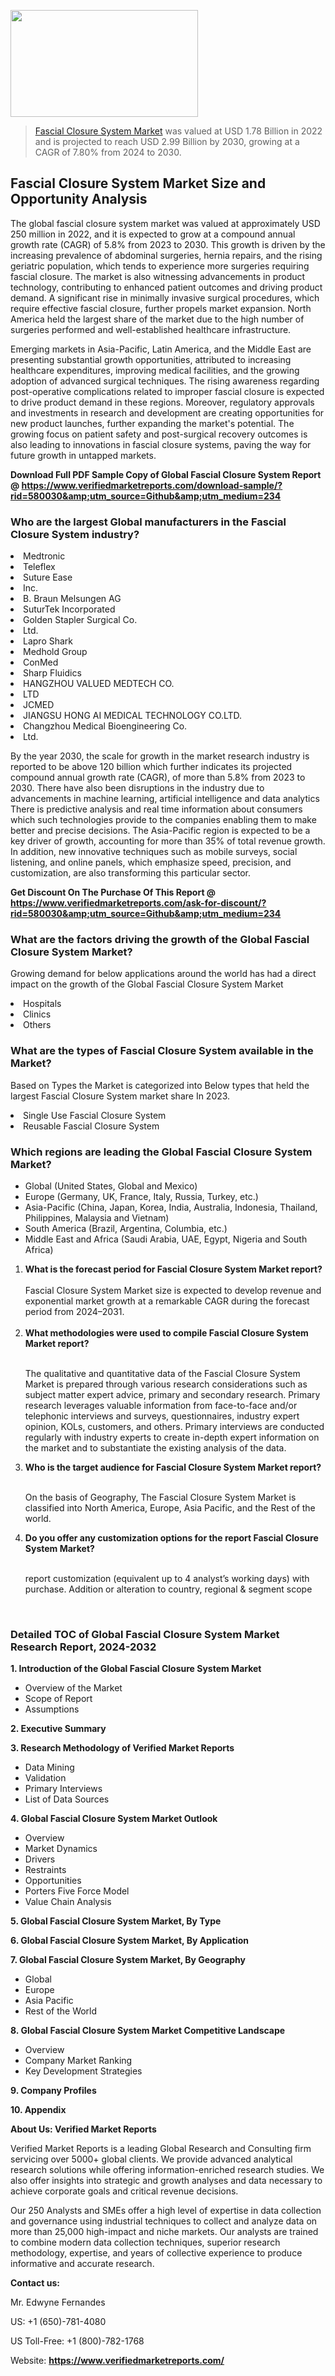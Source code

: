 <img src="https://ffe5etoiles.com/wp-content/uploads/2024/12/MST1-300x171.png" alt="" width="300" height="171" class="alignnone size-medium wp-image-20088" /><blockquote><p><p><a href="https://www.verifiedmarketreports.com/download-sample/?rid=580030&utm_source=Github&utm_medium=234" target="_blank">Fascial Closure System Market</a> was valued at USD 1.78 Billion in 2022 and is projected to reach USD 2.99 Billion by 2030, growing at a CAGR of 7.80% from 2024 to 2030.</p></blockquote><p><h2>Fascial Closure System Market Size and Opportunity Analysis</h2><p>The global fascial closure system market was valued at approximately USD 250 million in 2022, and it is expected to grow at a compound annual growth rate (CAGR) of 5.8% from 2023 to 2030. This growth is driven by the increasing prevalence of abdominal surgeries, hernia repairs, and the rising geriatric population, which tends to experience more surgeries requiring fascial closure. The market is also witnessing advancements in product technology, contributing to enhanced patient outcomes and driving product demand. A significant rise in minimally invasive surgical procedures, which require effective fascial closure, further propels market expansion. North America held the largest share of the market due to the high number of surgeries performed and well-established healthcare infrastructure.</p><p>Emerging markets in Asia-Pacific, Latin America, and the Middle East are presenting substantial growth opportunities, attributed to increasing healthcare expenditures, improving medical facilities, and the growing adoption of advanced surgical techniques. The rising awareness regarding post-operative complications related to improper fascial closure is expected to drive product demand in these regions. Moreover, regulatory approvals and investments in research and development are creating opportunities for new product launches, further expanding the market's potential. The growing focus on patient safety and post-surgical recovery outcomes is also leading to innovations in fascial closure systems, paving the way for future growth in untapped markets.</p></p><p class=""><strong>Download Full PDF Sample Copy of Global Fascial Closure System Report @ <a href="https://www.verifiedmarketreports.com/download-sample/?rid=580030&amp;utm_source=Github&amp;utm_medium=234" target="_blank">https://www.verifiedmarketreports.com/download-sample/?rid=580030&amp;utm_source=Github&amp;utm_medium=234</a></strong></p><h3 id="" class="">Who are the largest Global manufacturers in the Fascial Closure System industry?</h3><p><li>Medtronic</li><li> Teleflex</li><li> Suture Ease</li><li> Inc.</li><li> B. Braun Melsungen AG</li><li> SuturTek Incorporated</li><li> Golden Stapler Surgical Co.</li><li> Ltd.</li><li> Lapro Shark</li><li> Medhold Group</li><li> ConMed</li><li> Sharp Fluidics</li><li> HANGZHOU VALUED MEDTECH CO.</li><li> LTD</li><li> JCMED</li><li> JIANGSU HONG AI MEDICAL TECHNOLOGY CO.LTD.</li><li> Changzhou Medical Bioengineering Co.</li><li> Ltd.</li></p><div class=""><div class="" dir="" data-message-author-role="" data-message-id="" data-message-model-slug=""><div class=""><div class=""><div class=""><div class="" dir="" data-message-author-role="" data-message-id="" data-message-model-slug=""><div class=""><div class=""><p>By the year 2030, the scale for growth in the market research industry is reported to be above 120 billion which further indicates its projected compound annual growth rate (CAGR), of more than 5.8% from 2023 to 2030. There have also been disruptions in the industry due to advancements in machine learning, artificial intelligence and data analytics There is predictive analysis and real time information about consumers which such technologies provide to the companies enabling them to make better and precise decisions. The Asia-Pacific region is expected to be a key driver of growth, accounting for more than 35% of total revenue growth. In addition, new innovative techniques such as mobile surveys, social listening, and online panels, which emphasize speed, precision, and customization, are also transforming this particular sector.</p><p><strong>Get Discount On The Purchase Of This Report @&nbsp; <a href="https://www.verifiedmarketreports.com/ask-for-discount/?rid=580030&amp;utm_source=Github&amp;utm_medium=234" target="_blank">https://www.verifiedmarketreports.com/ask-for-discount/?rid=580030&amp;utm_source=Github&amp;utm_medium=234</a></strong></p></div></div></div></div></div></div></div></div><h3 id="" class="">What are the factors driving the growth of the Global Fascial Closure System Market?</h3><p id="" class="">Growing demand for below applications around the world has had a direct impact on the growth of the Global Fascial Closure System Market</p><p id="" class=""><li>Hospitals</li><li> Clinics</li><li> Others</li></p><h3 id="" class="">What are the types of Fascial Closure System available in the Market?</h3><p id="" class="">Based on Types the Market is categorized into Below types that held the largest Fascial Closure System market share In 2023.</p><p id="" class=""><li>Single Use Fascial Closure System</li><li> Reusable Fascial Closure System</li></p><h3 id="" class="">Which regions are leading the Global Fascial Closure System Market?</h3><ul><li>Global (United States, Global and Mexico)</li><li>Europe (Germany, UK, France, Italy, Russia, Turkey, etc.)</li><li>Asia-Pacific (China, Japan, Korea, India, Australia, Indonesia, Thailand, Philippines, Malaysia and Vietnam)</li><li>South America (Brazil, Argentina, Columbia, etc.)</li><li>Middle East and Africa (Saudi Arabia, UAE, Egypt, Nigeria and South Africa)</li></ul><p><ol><li><strong>What is the forecast period for Fascial Closure System Market report?<br /></strong><br /><span data-sheets-root="1" data-sheets-value="{&quot;1&quot;:2,&quot;2&quot;:&quot;XXXX size is expected to develop revenue and exponential market growth at a remarkable CAGR during the forecast period from 2024&ndash;2030.&quot;}" data-sheets-userformat="{&quot;2&quot;:12674,&quot;4&quot;:{&quot;1&quot;:2,&quot;2&quot;:16776960},&quot;10&quot;:2,&quot;11&quot;:0,&quot;15&quot;:&quot;Arial&quot;,&quot;16&quot;:12}">Fascial Closure System Market size is expected to develop revenue and exponential market growth at a remarkable CAGR during the forecast period from 2024&ndash;2031.</span><br /><br /></li><li><strong>What methodologies were used to compile Fascial Closure System Market report?<br /><br /></strong><p>The qualitative and quantitative data of the&nbsp;Fascial Closure System Market is prepared through various research considerations such as subject matter expert advice, primary and secondary research. Primary research leverages valuable information from face-to-face and/or telephonic interviews and surveys, questionnaires, industry expert opinion, KOLs, customers, and others. Primary interviews are conducted regularly with industry experts to create in-depth expert information on the market and to substantiate the existing analysis of the data.&nbsp;</p></li><li><strong>Who is the target audience for Fascial Closure System Market report?<br /><br /></strong><p>On the basis of Geography, The&nbsp;Fascial Closure System Market is classified into North America, Europe, Asia Pacific, and the Rest of the world.</p></li><li><strong>Do you offer any customization options for the report Fascial Closure System Market?<br /><br /></strong><p>report customization (equivalent up to 4 analyst&rsquo;s working days) with purchase. Addition or alteration to country, regional &amp; segment scope</p><p>&nbsp;</p></li></ol></p><h3 id="" class="">Detailed TOC of Global Fascial Closure System Market Research Report, 2024-2032</h3><p id="" class=""><strong>1. Introduction of the Global Fascial Closure System Market</strong></p><ul><li>Overview of the Market</li><li>Scope of Report</li><li>Assumptions</li></ul><p id="" class=""><strong>2. Executive Summary</strong></p><p id="" class=""><strong>3. Research Methodology of&nbsp;Verified Market Reports</strong></p><ul><li>Data Mining</li><li>Validation</li><li>Primary Interviews</li><li>List of Data Sources</li></ul><p id="" class=""><strong>4. Global Fascial Closure System Market Outlook</strong></p><ul><li>Overview</li><li>Market Dynamics</li><li>Drivers</li><li>Restraints</li><li>Opportunities</li><li>Porters Five Force Model</li><li>Value Chain Analysis</li></ul><p id="" class=""><strong>5. Global Fascial Closure System Market, By&nbsp;Type</strong></p><p id="" class=""><strong>6. Global Fascial Closure System Market, By Application</strong></p><p id="" class=""><strong>7. Global Fascial Closure System Market, By Geography</strong></p><ul><li>Global</li><li>Europe</li><li>Asia Pacific</li><li>Rest of the World</li></ul><p id="" class=""><strong>8. Global Fascial Closure System Market Competitive Landscape</strong></p><ul><li>Overview</li><li>Company Market Ranking</li><li>Key Development Strategies</li></ul><p id="" class=""><strong>9. Company Profiles</strong></p><p id="" class=""><strong>10. Appendix</strong></p><p id="" class=""><strong>About Us: Verified Market Reports</strong></p><p id="" class="">Verified Market Reports is a leading Global Research and Consulting firm servicing over 5000+ global clients. We provide advanced analytical research solutions while offering information-enriched research studies. We also offer insights into strategic and growth analyses and data necessary to achieve corporate goals and critical revenue decisions.</p><p id="" class="">Our 250 Analysts and SMEs offer a high level of expertise in data collection and governance using industrial techniques to collect and analyze data on more than 25,000 high-impact and niche markets. Our analysts are trained to combine modern data collection techniques, superior research methodology, expertise, and years of collective experience to produce informative and accurate research.</p><p id="" class=""><strong>Contact us:</strong></p><p id="" class="">Mr. Edwyne Fernandes</p><p id="" class="">US: +1 (650)-781-4080</p><p id="" class="">US Toll-Free: +1 (800)-782-1768</p><p id="" class="">Website: <a target="" data-test-app-aware-link=""><strong>https://www.verifiedmarketreports.com/</strong></a></p>
